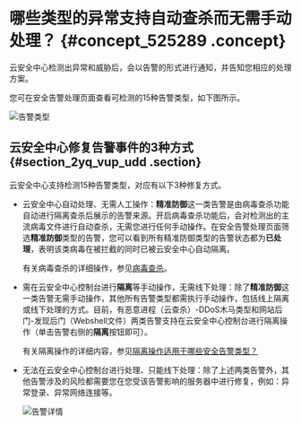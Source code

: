 # 哪些类型的异常支持自动查杀而无需手动处理？ {#concept_525289 .concept}

云安全中心检测出异常和威胁后，会以告警的形式进行通知，并告知您相应的处理方案。

您可在安全告警处理页面查看可检测的15种告警类型，如下图所示。

![告警类型](http://static-aliyun-doc.oss-cn-hangzhou.aliyuncs.com/assets/img/422588/156752313948802_zh-CN.png)

## 云安全中心修复告警事件的3种方式 {#section_2yq_vup_udd .section}

云安全中心支持检测15种告警类型，对应有以下3种修复方式。

-   云安全中心自动处理、无需人工操作：**精准防御**这一类告警是由病毒查杀功能自动进行隔离查杀后展示的告警来源。开启病毒查杀功能后，会对检测出的主流病毒文件进行自动查杀，无需您进行任何手动操作。在安全告警处理页面筛选**精准防御**类型的告警，您可以看到所有精准防御类型的告警状态都为**已处理**，表明该类病毒在被拦截的同时已被云安全中心自动隔离。

    有关病毒查杀的详细操作，参见[病毒查杀](../../../../intl.zh-CN/安全运营/设置/设置.md#section_umn_ke0_zpm)。

-   需在云安全中心控制台进行**隔离**等手动操作，无需线下处理：除了**精准防御**这一类告警无需手动操作，其他所有告警类型都需执行手动操作，包括线上隔离或线下处理的方式。目前，有恶意进程（云查杀）-DDoS木马类型和网站后门-发现后门（Webshell文件）两类告警支持在云安全中心控制台进行隔离操作（单击告警右侧的**隔离**按钮即可）。

    有关隔离操作的详细内容，参见[隔离操作适用于哪些安全告警类型？](intl.zh-CN/常见问题/常见问题隐藏目录/安全告警相关问题/隔离操作适用于哪些安全告警类型？.md#)

-   无法在云安全中心控制台进行处理、只能线下处理：除了上述两类告警外，其他告警涉及的风险都需要您在您受该告警影响的服务器中进行修复，例如：异常登录、异常网络连接等。

    ![告警详情](http://static-aliyun-doc.oss-cn-hangzhou.aliyuncs.com/assets/img/422588/156752314048803_zh-CN.png)


